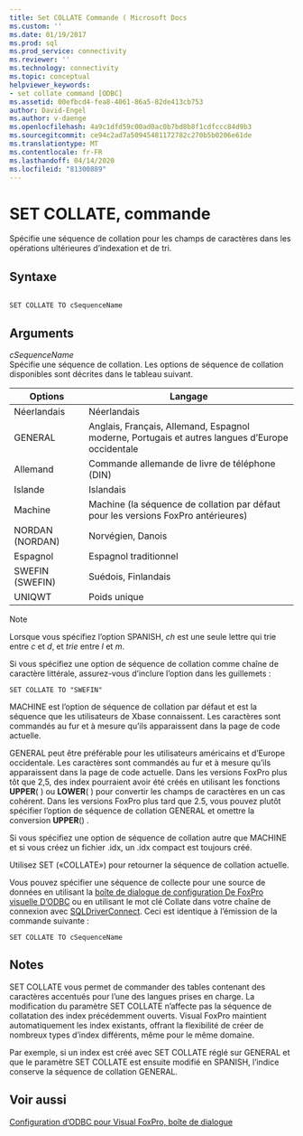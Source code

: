 ```yaml
---
title: Set COLLATE Commande ( Microsoft Docs
ms.custom: ''
ms.date: 01/19/2017
ms.prod: sql
ms.prod_service: connectivity
ms.reviewer: ''
ms.technology: connectivity
ms.topic: conceptual
helpviewer_keywords:
- set collate command [ODBC]
ms.assetid: 00efbcd4-fea8-4061-86a5-82de413cb753
author: David-Engel
ms.author: v-daenge
ms.openlocfilehash: 4a9c1dfd59c00ad0ac0b7bd8b8f1cdfccc84d9b3
ms.sourcegitcommit: ce94c2ad7a50945481172782c270b5b0206e61de
ms.translationtype: MT
ms.contentlocale: fr-FR
ms.lasthandoff: 04/14/2020
ms.locfileid: "81300889"
---
```

# <a name="set-collate-command"></a>SET COLLATE, commande
Spécifie une séquence de collation pour les champs de caractères dans les opérations ultérieures d’indexation et de tri.  
  
## <a name="syntax"></a>Syntaxe  
  
```  
  
SET COLLATE TO cSequenceName  
```  
  
## <a name="arguments"></a>Arguments  
 *cSequenceName*  
 Spécifie une séquence de collation. Les options de séquence de collation disponibles sont décrites dans le tableau suivant.  
  
|Options|Langage|  
|-------------|--------------|  
|Néerlandais|Néerlandais|  
|GENERAL|Anglais, Français, Allemand, Espagnol moderne, Portugais et autres langues d’Europe occidentale|  
|Allemand|Commande allemande de livre de téléphone (DIN)|  
|Islande|Islandais|  
|Machine|Machine (la séquence de collation par défaut pour les versions FoxPro antérieures)|  
|NORDAN (NORDAN)|Norvégien, Danois|  
|Espagnol|Espagnol traditionnel|  
|SWEFIN (SWEFIN)|Suédois, Finlandais|  
|UNIQWT|Poids unique|  
  
> [!NOTE]  
>  Lorsque vous spécifiez l’option SPANISH, *ch* est une seule lettre qui trie entre *c* et *d*, et *trie* entre *l* et *m*.  
  
 Si vous spécifiez une option de séquence de collation comme chaîne de caractère littérale, assurez-vous d’inclure l’option dans les guillemets :  
  
```  
SET COLLATE TO "SWEFIN"  
```  
  
 MACHINE est l’option de séquence de collation par défaut et est la séquence que les utilisateurs de Xbase connaissent. Les caractères sont commandés au fur et à mesure qu’ils apparaissent dans la page de code actuelle.  
  
 GENERAL peut être préférable pour les utilisateurs américains et d’Europe occidentale. Les caractères sont commandés au fur et à mesure qu’ils apparaissent dans la page de code actuelle. Dans les versions FoxPro plus tôt que 2,5, des index pourraient avoir été créés en utilisant les fonctions **UPPER**( ) ou **LOWER**( ) pour convertir les champs de caractères en un cas cohérent. Dans les versions FoxPro plus tard que 2.5, vous pouvez plutôt spécifier l’option de séquence de collation GENERAL et omettre la conversion **UPPER**() .  
  
 Si vous spécifiez une option de séquence de collation autre que MACHINE et si vous créez un fichier .idx, un .idx compact est toujours créé.  
  
 Utilisez SET («COLLATE») pour retourner la séquence de collation actuelle.  
  
 Vous pouvez spécifier une séquence de collecte pour une source de données en utilisant la [boîte de dialogue de configuration De FoxPro visuelle D’ODBC](../../odbc/microsoft/odbc-visual-foxpro-setup-dialog-box.md) ou en utilisant le mot clé Collate dans votre chaîne de connexion avec [SQLDriverConnect](../../odbc/microsoft/sqldriverconnect-visual-foxpro-odbc-driver.md). Ceci est identique à l’émission de la commande suivante :  
  
```  
SET COLLATE TO cSequenceName  
```  
  
## <a name="remarks"></a>Notes  
 SET COLLATE vous permet de commander des tables contenant des caractères accentués pour l’une des langues prises en charge. La modification du paramètre SET COLLATE n’affecte pas la séquence de collatation des index précédemment ouverts. Visual FoxPro maintient automatiquement les index existants, offrant la flexibilité de créer de nombreux types d’index différents, même pour le même domaine.  
  
 Par exemple, si un index est créé avec SET COLLATE réglé sur GENERAL et que le paramètre SET COLLATE est ensuite modifié en SPANISH, l’indice conserve la séquence de collation GENERAL.  
  
## <a name="see-also"></a>Voir aussi  
 [Configuration d’ODBC pour Visual FoxPro, boîte de dialogue](../../odbc/microsoft/odbc-visual-foxpro-setup-dialog-box.md)
